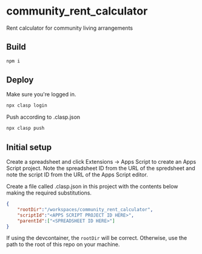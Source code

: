 # community_rent_calculator
Rent calculator for community living arrangements

## Build

```bash
npm i
```

## Deploy

Make sure you're logged in.

```bash
npx clasp login
```

Push according to .clasp.json

```bash
npx clasp push
```

## Initial setup

Create a spreadsheet and click Extensions -> Apps Script to create an
Apps Script project. Note the spreadsheet ID from the URL of the spredsheet
and note the script ID from the URL of the Apps Script editor.

Create a file called .clasp.json in this project with the contents below making
the required substitutions.

```json
{
    "rootDir":"/workspaces/community_rent_calculator",
    "scriptId":"<APPS SCRIPT PROJECT ID HERE>",
    "parentId":["<SPREADSHEET ID HERE>"]
}
```

If using the devcontainer, the `rootDir` will be correct. Otherwise, use
the path to the root of this repo on your machine.
